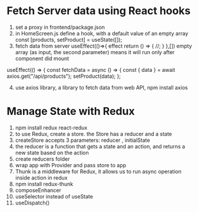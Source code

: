 # Fetch Server data using React hooks

1. set a proxy in frontend/package.json
2. in HomeScreen.js define a hook, with a default value of an empty array const [products, setProduct] = useState([]);
3. fetch data from server
   useEffect(()=>{
   effect
   return () => {
   //;
   }
   },[])
   empty array (as input, the second parameter) means it will run only after component did mount

useEffect(() => {
const fetchData = async () => {
const { data } = await axios.get("/api/products");
setProduct(data);
};

4. use axios library, a library to fetch data from web API, npm install axios

# Manage State with Redux

1. npm install redux react-redux
2. to use Redux, create a store. the Store has a reducer and a state
3. createStore accepts 3 parameters: reducer , initialState
4. the reducer is a function that gets a state and an action, and returns a new state based on the action
5. create reducers folder
6. wrap app with Provider and pass store to app
7. Thunk is a middleware for Redux, it allows us to run async operation inside action in redux
8. npm install redux-thunk
9. composeEnhancer
10. useSelector instead of useState
11. useDispatch()
